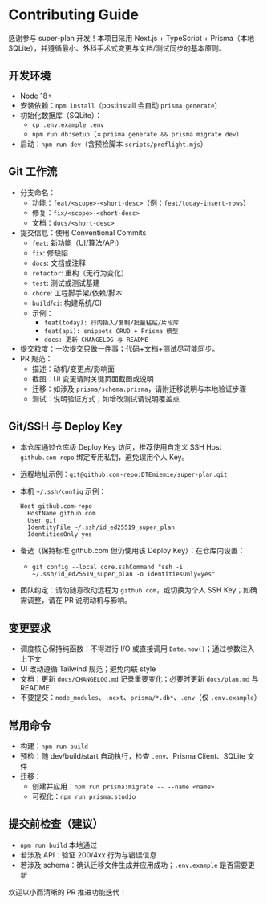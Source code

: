 # Contributing Guide

感谢参与 super-plan 开发！本项目采用 Next.js + TypeScript + Prisma（本地 SQLite），并遵循最小、外科手术式变更与文档/测试同步的基本原则。

## 开发环境
- Node 18+
- 安装依赖：`npm install`（postinstall 会自动 `prisma generate`）
- 初始化数据库（SQLite）：
  - `cp .env.example .env`
  - `npm run db:setup`（= `prisma generate && prisma migrate dev`）
- 启动：`npm run dev`（含预检脚本 `scripts/preflight.mjs`）

## Git 工作流
- 分支命名：
  - 功能：`feat/<scope>-<short-desc>`（例：`feat/today-insert-rows`）
  - 修复：`fix/<scope>-<short-desc>`
  - 文档：`docs/<short-desc>`
- 提交信息：使用 Conventional Commits
  - `feat`: 新功能（UI/算法/API）
  - `fix`: 修缺陷
  - `docs`: 文档或注释
  - `refactor`: 重构（无行为变化）
  - `test`: 测试或测试基建
  - `chore`: 工程脚手架/依赖/脚本
  - `build`/`ci`: 构建系统/CI
  - 示例：
    - `feat(today): 行内插入/复制/批量粘贴/片段库`
    - `feat(api): snippets CRUD + Prisma 模型`
    - `docs: 更新 CHANGELOG 与 README`
- 提交粒度：一次提交只做一件事；代码+文档+测试尽可能同步。
- PR 规范：
  - 描述：动机/变更点/影响面
  - 截图：UI 变更请附关键页面截图或说明
  - 迁移：如涉及 `prisma/schema.prisma`，请附迁移说明与本地验证步骤
  - 测试：说明验证方式；如增改测试请说明覆盖点

## Git/SSH 与 Deploy Key
- 本仓库通过仓库级 Deploy Key 访问，推荐使用自定义 SSH Host `github.com-repo` 绑定专用私钥，避免误用个人 Key。
- 远程地址示例：`git@github.com-repo:DTEmiemie/super-plan.git`
- 本机 `~/.ssh/config` 示例：
  
  ```
  Host github.com-repo
    HostName github.com
    User git
    IdentityFile ~/.ssh/id_ed25519_super_plan
    IdentitiesOnly yes
  ```

- 备选（保持标准 github.com 但仍使用该 Deploy Key）：在仓库内设置：
  - `git config --local core.sshCommand "ssh -i ~/.ssh/id_ed25519_super_plan -o IdentitiesOnly=yes"`

- 团队约定：请勿随意改动远程为 `github.com`，或切换为个人 SSH Key；如确需调整，请在 PR 说明动机与影响。

## 变更要求
- 调度核心保持纯函数：不得进行 I/O 或直接调用 `Date.now()`；通过参数注入上下文
- UI 改动遵循 Tailwind 规范；避免内联 style
- 文档：更新 `docs/CHANGELOG.md` 记录重要变化；必要时更新 `docs/plan.md` 与 README
- 不要提交：`node_modules`、`.next`、`prisma/*.db*`、`.env`（仅 `.env.example`）

## 常用命令
- 构建：`npm run build`
- 预检：随 dev/build/start 自动执行，检查 `.env`、Prisma Client、SQLite 文件
- 迁移：
  - 创建并应用：`npm run prisma:migrate -- --name <name>`
  - 可视化：`npm run prisma:studio`

## 提交前检查（建议）
- `npm run build` 本地通过
- 若涉及 API：验证 200/4xx 行为与错误信息
- 若涉及 schema：确认迁移文件生成并应用成功；`.env.example` 是否需要更新

欢迎以小而清晰的 PR 推进功能迭代！
